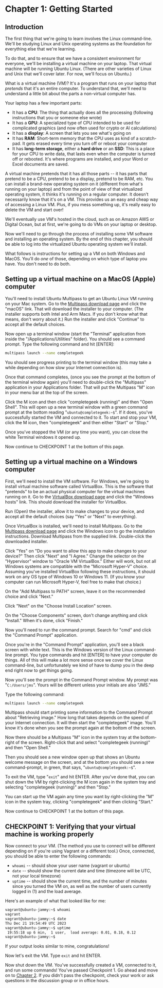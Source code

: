 # Chapter 1: Getting Started

## Introduction

The first thing that we're going to learn involves the Linux command-line. We'll be studying Linux and Unix operating systems as the foundation for everything else that we're learning.

To do that, and to ensure that we have a consistent environment for everyone, we'll be installing a virtual machine on your laptop. That virtual machine will be running Ubuntu Linux. (There are other varieties of Linux and Unix that we'll cover later. For now, we'll focus on Ubuntu.)

What is a virtual machine (VM)? It's a program that runs on your laptop that *pretends* that it's an entire computer. To understand that, we'll need to understand a little bit about the parts a non-virtual computer has.

Your laptop has a few important parts:

* It has a **CPU**: The thing that actually does all the processing (following instructions that you or someone else wrote)
* It has a **GPU**: A specialized type of CPU intended to be used for complicated graphics (and now often used for crypto or AI calculations)
* It has a **display**: A screen that lets you see what's going on
* It has **RAM**: Short-term memory that the CPU uses as kind of a scratch-pad. It gets erased every time you turn off or reboot your computer
* It has **long-term storage**, either a **hard drive** or an **SSD**: This is a place for your CPU to write data, that lasts even when the computer is turned off or rebooted. It's where programs are installed, and your Word or Excel documents are saved.

A virtual machine pretends that it has all those parts -- it has parts that pretend to be a CPU, pretend to be a display, pretend to be RAM, etc. You can install a brand-new operating system on it (different from what's running on your laptop) and from the point of view of that virtualized operating system, it thinks it's running on a regular computer. It doesn't necessarily know that it's on a VM. This provides us an easy and cheap way of accessing a Linux VM. Plus, if you mess something up, it's really easy to delete the VM and start over!

We'll eventually use VM's hosted in the cloud, such as on Amazon AWS or Digital Ocean, but at first, we're going to do VMs on your laptop or desktop.

Now we'll need to go through the process of installing some VM software and installing an operating system. By the end of this chapter, you should be able to log into the virtualized Ubuntu operating system we'll install.

What follows is instructions for setting up a VM on both Windows and MacOS. You'll do *one* of those, depending on which type of laptop you have. You don't need to do both.

## Setting up a virtual machine on a MacOS (Apple) computer

You'll need to install Ubuntu Multipass to get an Ubuntu Linux VM running on your Mac system. Go to the [Multipass download page](https://multipass.run/install) and click the "macOS" link. That will download the installer to your computer. (The installer supports both Intel and Arm Macs. If you don't know what that means, don't worry about it.) Run the installer and click "Continue" to accept all the default choices.

Now open up a terminal window (start the "Terminal" application from inside the "/Applications/Utilities" folder). You should see a command prompt. Type the following command and hit [ENTER]:

```bash
multipass launch --name completegeek
```

You should see progress printing to the terminal window (this may take a while depending on how slow your Internet connection is).

Once that command completes, (once you see the prompt at the bottom of the terminal window again) you'll need to double-click the "Multipass" application in your Applications folder. That will put the Multipass "M" icon in your menu bar at the top of the screen.

Click the M icon and then click "completegeek (running)" and then "Open Shell". This will open up a new terminal window with a green command prompt at the bottom reading "`ubuntu@completegeek:~$`". If it does, you've successfully started the VM and connected to it. To start and stop your VM, click the M icon, then "completegeek" and then either "Start" or "Stop."

Once you've stopped the VM (or any time you want), you can close the white Terminal windows it opened up.

Now continue to CHECKPOINT 1 at the bottom of this page.

## Setting up a virtual machine on a Windows computer

First, we'll need to install the VM software. For Windows, we're going to install virtual machine software called VirtualBox. This is the software that "pretends" to be an actual physical computer for the virtual machines running on it. Go to the [VirtualBox download page](https://www.virtualbox.org/wiki/Downloads) and click the "Windows hosts" link. This should download the installer for VirtualBox.

Run (Open) the installer, allow it to make changes to your device, and accept all the default choices (say "Yes" or "Next" to everything).

Once VirtualBox is installed, we'll need to install Multipass. Go to the [Multipass download page](https://multipass.run/install) and click the Windows icon to go the installation instructions. Download Multipass from the supplied link. Double-click the downloaded installer.

Click "Yes" on "Do you want to allow this app to make changes to your device?" Then click "Next" and "I Agree." Change the selector on the "Hypervisor" window to "Oracle VM VirtualBox." Either will work, but not all Windows systems are compatible with the "Microsoft Hyper-V" choice. Assuming you've installed VirtualBox following these instructions, it should work on any OS type of Windows 10 or Windows 11. (If you know your computer can run Microsoft Hyper-V, feel free to make that choice.)

On the "Add Multipass to PATH" screen, leave it on the recommended choice and click "Next."

Click "Next" on the "Choose Install Location" screen.

On the "Choose Components" screen, don't change anything and click "Install." When it's done, click "Finish."

Now you'll need to run the command prompt. Search for "cmd" and click the "Command Prompt" application.

Once you're in the "Command Prompt" application, you'll see a black screen with white text. This is the Windows version of the Linux command-line prompt. You type commands and hit [ENTER] to have your computer do things. All of this will make a lot more sense once we cover the Linux command-line, but unfortunately we kind of have to dump you in the deep end right now to get things going.

Now you'll see the prompt in the Command Prompt window. My prompt was "`C:/Users/jms`". Yours will be different unless your initials are also "JMS."

Type the following command:

 ```bash
 multipass launch --name completegeek
 ```

Multipass should start printing some information to the Command Prompt about "Retrieving image." How long that takes depends on the speed of your Internet connection. It will then start the "completegeek" image. You'll know it's done when you see the prompt again at the bottom of the screen.

Now there should be a Multipass "M" icon in the system tray at the bottom-right of the screen. Right-click that and select "completegeek (running)" and then "Open Shell."

Then you should see a new window open up that shows an Ubuntu welcome message on the screen, and at the bottom you should see a new command-prompt, in green, that says, "`ubuntu@completegeek:~$`".

To exit the VM, type "`exit`" and hit ENTER. After you've done that, you can shut down the VM by right-clicking the M icon again in the system tray and selecting "completegeek (running)" and then "Stop."

You can start up the VM again any time you want by right-clicking the "M" icon in the system tray, clicking "completegeek" and then clicking "Start."

Now continue to CHECKPOINT 1 at the bottom of this page.

## CHECKPOINT 1: Verifying that your virtual machine is working properly

Now connect to your VM. (The method you use to connect will be different depending on if you're using Vagrant or a different tool.) Once, connected, you should be able to enter the following commands:

* `whoami` -- should show your user name (vagrant or ubuntu)
* `date` -- should show the current date and time (timezone will be UTC, not your local timezone)
* `uptime` -- should show the current time, and the number of minutes since you turned the VM on, as well as the number of users currently logged in (1) and the load average.

Here's an example of what that looked like for me:

```bash
vagrant@ubuntu-jammy:~$ whoami
vagrant
vagrant@ubuntu-jammy:~$ date
Thu Dec 21 19:54:49 UTC 2023
vagrant@ubuntu-jammy:~$ uptime
 19:55:18 up 6 min,  1 user,  load average: 0.01, 0.18, 0.12
vagrant@ubuntu-jammy:~$
```

If your output looks similar to mine, congratulations!

Now let's exit the VM. Type `exit` and hit ENTER.

Now shut down the VM. You've successfully created a VM, connected to it, and run some commands! You've passed Checkpoint 1. Go ahead and move on to [Chapter 2](002-directories.md). If you didn't pass the checkpoint, check your work or ask questions in the discussion group or in office hours.
